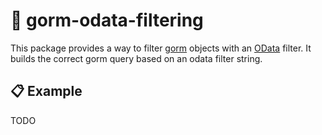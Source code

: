 # 🔎 gorm-odata-filtering

This package provides a way to filter [gorm](https://gorm.io) objects with an [OData](https://docs.oasis-open.org/odata/odata/v4.0/errata03/os/complete/part2-url-conventions/odata-v4.0-errata03-os-part2-url-conventions-complete.html#_Toc453752358) filter.
It builds the correct gorm query based on an odata filter string.

## 📋 Example

TODO
